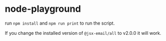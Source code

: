 # node-playground
run `npm install` and `npm run print` to run the script.

If you change the installed version of `@jsx-email/all` to v2.0.0 it will work.